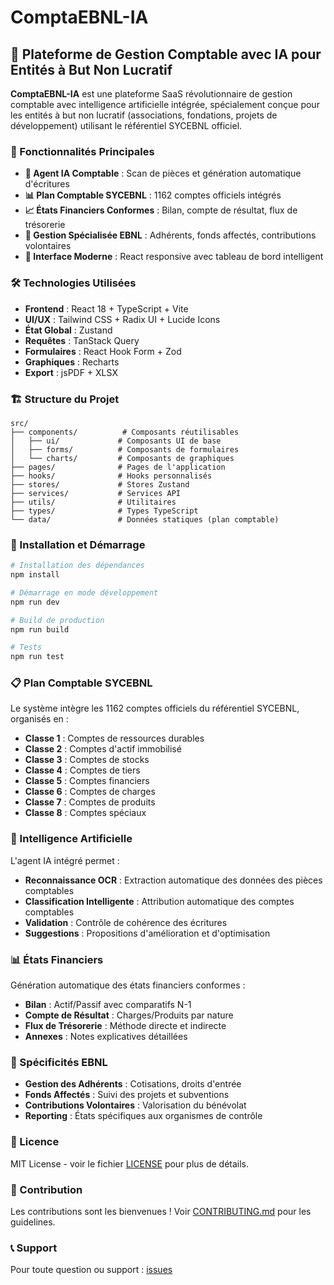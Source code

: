 # ComptaEBNL-IA

## 🎯 Plateforme de Gestion Comptable avec IA pour Entités à But Non Lucratif

**ComptaEBNL-IA** est une plateforme SaaS révolutionnaire de gestion comptable avec intelligence artificielle intégrée, spécialement conçue pour les entités à but non lucratif (associations, fondations, projets de développement) utilisant le référentiel SYCEBNL officiel.

### 🚀 Fonctionnalités Principales

- **🤖 Agent IA Comptable** : Scan de pièces et génération automatique d'écritures
- **📊 Plan Comptable SYCEBNL** : 1162 comptes officiels intégrés
- **📈 États Financiers Conformes** : Bilan, compte de résultat, flux de trésorerie
- **🔧 Gestion Spécialisée EBNL** : Adhérents, fonds affectés, contributions volontaires
- **📱 Interface Moderne** : React responsive avec tableau de bord intelligent

### 🛠 Technologies Utilisées

- **Frontend** : React 18 + TypeScript + Vite
- **UI/UX** : Tailwind CSS + Radix UI + Lucide Icons
- **État Global** : Zustand
- **Requêtes** : TanStack Query
- **Formulaires** : React Hook Form + Zod
- **Graphiques** : Recharts
- **Export** : jsPDF + XLSX

### 🏗 Structure du Projet

```
src/
├── components/          # Composants réutilisables
│   ├── ui/             # Composants UI de base
│   ├── forms/          # Composants de formulaires
│   └── charts/         # Composants de graphiques
├── pages/              # Pages de l'application
├── hooks/              # Hooks personnalisés
├── stores/             # Stores Zustand
├── services/           # Services API
├── utils/              # Utilitaires
├── types/              # Types TypeScript
└── data/               # Données statiques (plan comptable)
```

### 🚀 Installation et Démarrage

```bash
# Installation des dépendances
npm install

# Démarrage en mode développement
npm run dev

# Build de production
npm run build

# Tests
npm run test
```

### 📋 Plan Comptable SYCEBNL

Le système intègre les 1162 comptes officiels du référentiel SYCEBNL, organisés en :

- **Classe 1** : Comptes de ressources durables
- **Classe 2** : Comptes d'actif immobilisé
- **Classe 3** : Comptes de stocks
- **Classe 4** : Comptes de tiers
- **Classe 5** : Comptes financiers
- **Classe 6** : Comptes de charges
- **Classe 7** : Comptes de produits
- **Classe 8** : Comptes spéciaux

### 🤖 Intelligence Artificielle

L'agent IA intégré permet :

- **Reconnaissance OCR** : Extraction automatique des données des pièces comptables
- **Classification Intelligente** : Attribution automatique des comptes comptables
- **Validation** : Contrôle de cohérence des écritures
- **Suggestions** : Propositions d'amélioration et d'optimisation

### 📊 États Financiers

Génération automatique des états financiers conformes :

- **Bilan** : Actif/Passif avec comparatifs N-1
- **Compte de Résultat** : Charges/Produits par nature
- **Flux de Trésorerie** : Méthode directe et indirecte
- **Annexes** : Notes explicatives détaillées

### 🎯 Spécificités EBNL

- **Gestion des Adhérents** : Cotisations, droits d'entrée
- **Fonds Affectés** : Suivi des projets et subventions
- **Contributions Volontaires** : Valorisation du bénévolat
- **Reporting** : États spécifiques aux organismes de contrôle

### 📄 Licence

MIT License - voir le fichier [LICENSE](LICENSE) pour plus de détails.

### 🤝 Contribution

Les contributions sont les bienvenues ! Voir [CONTRIBUTING.md](CONTRIBUTING.md) pour les guidelines.

### 📞 Support

Pour toute question ou support : [issues](https://github.com/LnDevAi/ComptaEBNL-IA/issues)
